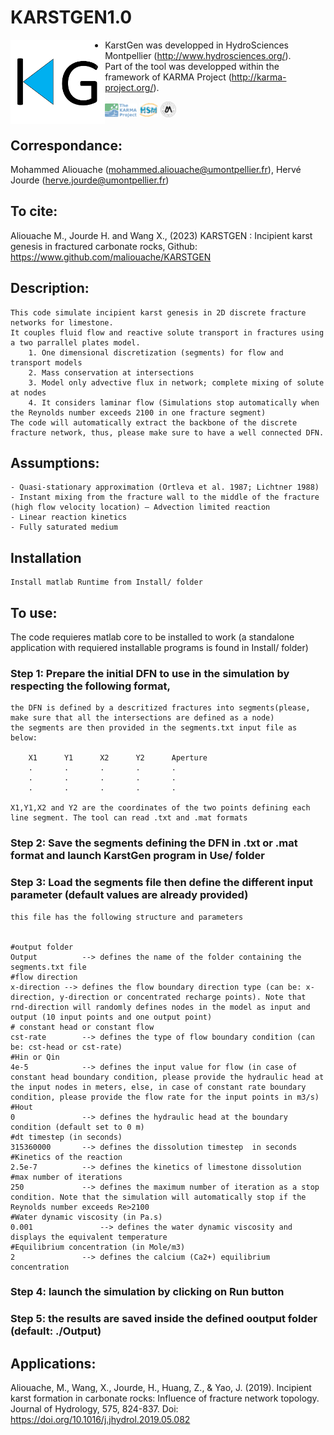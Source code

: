 # KARSTGEN1.0
<img align="left" src="img/LogoKG.png" width="30%" /> 

- KarstGen was developped in HydroSciences Montpellier (http://www.hydrosciences.org/).
- Part of the tool was developped within the framework of KARMA Project (http://karma-project.org/).

<img src="img/LogoKARMA.jpg" width="10%" />   <img src="img/LogoHSM.png" width="6%" />   <img src="img/LogoUM.png" width="5%" />

## Correspondance:
Mohammed Aliouache (mohammed.aliouache@umontpellier.fr), 
Hervé Jourde (herve.jourde@umontpellier.fr)

## To cite:
Aliouache M., Jourde H. and Wang X., (2023) KARSTGEN : Incipient karst genesis in fractured carbonate rocks, Github: https://www.github.com/maliouache/KARSTGEN

## Description:
	This code simulate incipient karst genesis in 2D discrete fracture networks for limestone. 
	It couples fluid flow and reactive solute transport in fractures using a two parrallel plates model.
		1. One dimensional discretization (segments) for flow and transport models
		2. Mass conservation at intersections
		3. Model only advective flux in network; complete mixing of solute at nodes
		4. It considers laminar flow (Simulations stop automatically when the Reynolds number exceeds 2100 in one fracture segment)
	The code will automatically extract the backbone of the discrete fracture network, thus, please make sure to have a well connected DFN.
	
## Assumptions:
	- Quasi-stationary approximation (Ortleva et al. 1987; Lichtner 1988)
	- Instant mixing from the fracture wall to the middle of the fracture (high flow velocity location) – Advection limited reaction
	- Linear reaction kinetics
	- Fully saturated medium
	
## Installation
	Install matlab Runtime from Install/ folder

## To use:
The code requieres matlab core to be installed to work (a standalone application with requiered installable programs is found in Install/ folder)
		
### Step 1: Prepare the initial DFN to use in the simulation by respecting the following format,
	the DFN is defined by a descritized fractures into segments(please, make sure that all the intersections are defined as a node)
	the segments are then provided in the segments.txt input file as below:
	
		X1		Y1		X2		Y2		Aperture
		.		.		.		.		.
		.		.		.		.		.
		.		.		.		.		.
	
	X1,Y1,X2 and Y2 are the coordinates of the two points defining each line segment. The tool can read .txt and .mat formats
	
### Step 2: Save the segments defining the DFN in .txt or .mat format and launch KarstGen program in Use/ folder
	
### Step 3: Load the segments file then define the different input parameter (default values are already provided)
	this file has the following structure and parameters
	
	
	#output folder
	Output			--> defines the name of the folder containing the segments.txt file
	#flow direction
	x-direction	--> defines the flow boundary direction type (can be: x-direction, y-direction or concentrated recharge points). Note that rnd-direction will randomly defines nodes in the model as input and output (10 input points and one output point)
	# constant head or constant flow
	cst-rate		--> defines the type of flow boundary condition (can be: cst-head or cst-rate)
	#Hin or Qin
	4e-5			--> defines the input value for flow (in case of constant head boundary condition, please provide the hydraulic head at the input nodes in meters, else, in case of constant rate boundary condition, please provide the flow rate for the input points in m3/s)
	#Hout
	0				--> defines the hydraulic head at the boundary condition (default set to 0 m)
	#dt timestep (in seconds)
	315360000		--> defines the dissolution timestep  in seconds
	#Kinetics of the reaction
	2.5e-7			--> defines the kinetics of limestone dissolution
	#max number of iterations
	250				--> defines the maximum number of iteration as a stop condition. Note that the simulation will automatically stop if the Reynolds number exceeds Re>2100
	#Water dynamic viscosity (in Pa.s)
	0.001				--> defines the water dynamic viscosity and displays the equivalent temperature
	#Equilibrium concentration (in Mole/m3)
	2				--> defines the calcium (Ca2+) equilibrium concentration
		
		
### Step 4: launch the simulation by clicking on Run button

### Step 5: the results are saved inside the defined ooutput folder (default: ./Output)
	
## Applications:
Aliouache, M., Wang, X., Jourde, H., Huang, Z., & Yao, J. (2019). Incipient karst formation in carbonate rocks: Influence of fracture network topology. Journal of Hydrology, 575, 824-837. Doi: https://doi.org/10.1016/j.jhydrol.2019.05.082 
	
